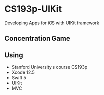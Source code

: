 # CS193p-UIKit

Developing Apps for iOS with UIKit framework

## Concentration Game

## Using

- Stanford University's course CS193p
- Xcode 12.5
- Swift 5
- UIKit
- MVC
